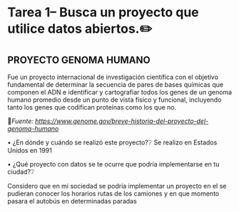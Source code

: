 # Tarea 1– Busca un proyecto que utilice datos abiertos.:pencil2:

## PROYECTO GENOMA HUMANO

Fue un proyecto internacional de investigación científica con el objetivo fundamental de determinar la secuencia de pares de bases químicas que componen el ADN e identificar y cartografiar todos los genes de un genoma humano promedio desde un punto de vista físico y funcional, incluyendo tanto los genes que codifican proteínas como los que no.

:memo:*Fuente: https://www.genome.gov/breve-historia-del-proyecto-del-genoma-humano*

•	¿En dónde y cuándo se realizó este proyecto?:grey_question:
Se realizo en Estados Unidos en 1991

•	¿Qué proyecto con datos se te ocurre que podría implementarse en tu ciudad?:grey_question:

Considero que en mi sociedad se podría implementar un proyecto en el se pudieran conocer los horarios rutas de los camiones y en que momento pasara el autobús en determinadas paradas
